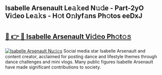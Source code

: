 ## Isabelle Arsenault Le𝚊𝚔ed N𝚞𝚍e - Part-2yO Vi𝚍eo Le𝚊𝚔s - H𝚘t O𝚗lyf𝚊ns Ph𝚘tos eeDxJ

# <h2><a href="http://hf0h7o.feru.top/?c=Isabelle+Arsenault">🔗 👉 🔴 Isabelle Arsenault Vi𝚍𝚎o Ph𝚘t𝚘𝚜</a></h2>

[![Isabelle Arsenault Nu𝚍𝚎s](https://i.imgur.com/0TWrTi3.gif)](http://hf0h7o.feru.top/?c=Isabelle+Arsenault)
Social media star Isabelle Arsenault and content creator, acclaimed for posting dance and lifestyle themes through dance challenges and mini vlogs. Many public figures Isabelle Arsenault have made significant contributions to society. 
